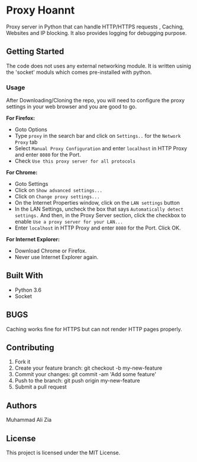 # Proxy Hoannt

Proxy server in Python that can handle HTTP/HTTPS requests , Caching, Websites and IP blocking. It also provides logging for debugging purpose.


## Getting Started
 
The code does not uses any external networking module. It is written usinig the 'socket' moduls which comes pre-installed with python.


### Usage

After Downloading/Cloning the repo, you will need to configure the proxy settings in your web browser and you are good to go.

**For Firefox:**
* Goto Options
* Type `proxy` in the search bar and click on `Settings..` for the  `Network Proxy` tab
* Select `Manual Proxy Configuration` and enter `localhost` in HTTP Proxy and enter `8080` for the Port.
* Check `Use this proxy server for all protocols`

**For Chrome:**
* Goto Settings
* Click on `Show advanced settings...`
* Click on `Change proxy settings...`
* On the Internet Properties window, click on the `LAN settings` button
* In the LAN Settings, uncheck the box that says `Automatically detect settings.` And then, in the Proxy Server section, click the checkbox to enable `Use a proxy server for your LAN...`
* Enter `localhost` in HTTP Proxy and enter `8080` for the Port. Click OK.

**For Internet Explorer:**
* Download Chrome or Firefox.
* Never use Internet Explorer again.


## Built With

* Python 3.6
* Socket

## BUGS

Caching works fine for HTTPS but can not render HTTP pages properly.

## Contributing

1. Fork it
2. Create your feature branch: git checkout -b my-new-feature
3. Commit your changes: git commit -am 'Add some feature'
4. Push to the branch: git push origin my-new-feature
5. Submit a pull request

## Authors

Muhammad Ali Zia

## License

This project is licensed under the MIT License.

